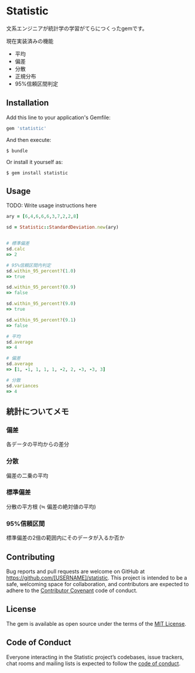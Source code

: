 # Statistic

文系エンジニアが統計学の学習がてらにつくったgemです。

現在実装済みの機能
- 平均
- 偏差
- 分散
- 正規分布
- 95%信頼区間判定

## Installation

Add this line to your application's Gemfile:

```ruby
gem 'statistic'
```

And then execute:

    $ bundle

Or install it yourself as:

    $ gem install statistic

## Usage

TODO: Write usage instructions here

``` samp.rb
ary = [6,4,6,6,6,3,7,2,2,8]

sd = Statistic::StandardDeviation.new(ary)


# 標準偏差
sd.calc
=> 2

# 95%信頼区間内判定
sd.within_95_percent?(1.0)
=> true

sd.within_95_percent?(0.9)
=> false

sd.within_95_percent?(9.0)
=> true

sd.within_95_percent?(9.1)
=> false

# 平均
sd.average
=> 4

# 偏差
sd.average
=> [1, -1, 1, 1, 1, -2, 2, -3, -3, 3]

# 分散
sd.variances
=> 4

```


## 統計についてメモ

### 偏差
各データの平均からの差分

### 分散
偏差の二乗の平均

### 標準偏差
分散の平方根 (≒ 偏差の絶対値の平均)

### 95%信頼区間
標準偏差の2倍の範囲内にそのデータが入るか否か



## Contributing

Bug reports and pull requests are welcome on GitHub at https://github.com/[USERNAME]/statistic. This project is intended to be a safe, welcoming space for collaboration, and contributors are expected to adhere to the [Contributor Covenant](http://contributor-covenant.org) code of conduct.

## License

The gem is available as open source under the terms of the [MIT License](http://opensource.org/licenses/MIT).

## Code of Conduct

Everyone interacting in the Statistic project’s codebases, issue trackers, chat rooms and mailing lists is expected to follow the [code of conduct](https://github.com/[USERNAME]/statistic/blob/master/CODE_OF_CONDUCT.md).
